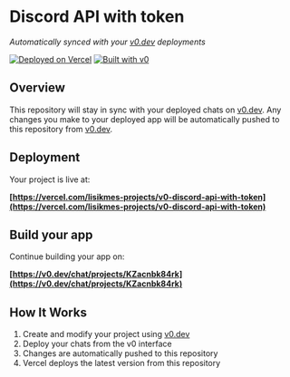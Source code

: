 # Discord API with token

*Automatically synced with your [v0.dev](https://v0.dev) deployments*

[![Deployed on Vercel](https://img.shields.io/badge/Deployed%20on-Vercel-black?style=for-the-badge&logo=vercel)](https://vercel.com/lisikmes-projects/v0-discord-api-with-token)
[![Built with v0](https://img.shields.io/badge/Built%20with-v0.dev-black?style=for-the-badge)](https://v0.dev/chat/projects/KZacnbk84rk)

## Overview

This repository will stay in sync with your deployed chats on [v0.dev](https://v0.dev).
Any changes you make to your deployed app will be automatically pushed to this repository from [v0.dev](https://v0.dev).

## Deployment

Your project is live at:

**[https://vercel.com/lisikmes-projects/v0-discord-api-with-token](https://vercel.com/lisikmes-projects/v0-discord-api-with-token)**

## Build your app

Continue building your app on:

**[https://v0.dev/chat/projects/KZacnbk84rk](https://v0.dev/chat/projects/KZacnbk84rk)**

## How It Works

1. Create and modify your project using [v0.dev](https://v0.dev)
2. Deploy your chats from the v0 interface
3. Changes are automatically pushed to this repository
4. Vercel deploys the latest version from this repository